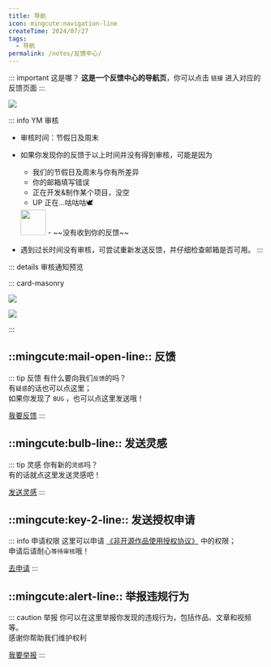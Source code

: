 ```yaml
---
title: 导航
icon: mingcute:navigation-line
createTime: 2024/07/27
tags:
  - 导航
permalink: /notes/反馈中心/
---
```


::: important 这是哪？
**这是一个反馈中心的导航页**，你可以点击 `链接` 进入对应的反馈页面
:::

![](https://ri.youming.v6.army/fkzx.png)

::: info YM 审核
- 审核时间：节假日及周末
- 如果你发现你的反馈于以上时间并没有得到审核，可能是因为

  - 我们的节假日及周末与你有所差异
  - 你的邮箱填写错误
  - 正在开发&制作某个项目，没空
  - UP 正在...咕咕咕🕊️  
  <img src="https://ri.youming.v6.army/gezi.png" width="50px">
  - ~~没有收到你的反馈~~

- 遇到过长时间没有审核，可尝试重新发送反馈，并仔细检查邮箱是否可用。
:::

::: details 审核通知预览

::: card-masonry

![](https://ri.youming.v6.army/sh-fk.png)

![](https://ri.youming.v6.army/sh-sq.png)

:::

## ::mingcute:mail-open-line:: 反馈
::: tip 反馈
有什么要向我们`反馈`的吗？  
有`疑惑`的话也可以点这里；  
如果你发现了 `BUG` ，也可以点这里发送哦！  
  
[我要反馈](/notes/反馈中心/反馈.html)
:::

## ::mingcute:bulb-line:: 发送灵感
::: tip 灵感
你有新的`灵感`吗？  
有的话就点这里发送灵感吧！  
  
[发送灵感](/notes/反馈中心/发送灵感.html)
:::

## ::mingcute:key-2-line:: 发送授权申请
::: info 申请权限
这里可以申请 [《非开源作品使用授权协议》](/notes/协议/申请.html) 中的权限；  
申请后请耐心`等待审核`哦！  
  
[去申请](/notes/反馈中心/发送授权申请.html)
:::

## ::mingcute:alert-line:: 举报违规行为
::: caution 举报
你可以在这里举报你发现的违规行为，包括作品、文章和视频 等。  
感谢你帮助我们维护权利  
  
[我要举报](/notes/反馈中心/举报违规行为.html)
:::
